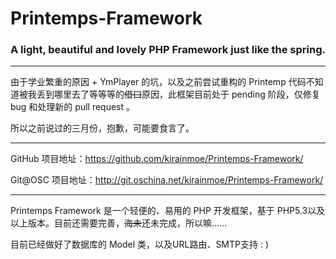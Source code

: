 # Printemps-Framework

### A light, beautiful and lovely PHP Framework just like the spring.

----

由于学业繁重的原因 + YmPlayer 的坑，以及之前尝试重构的 Printemp 代码不知道被我丢到哪里去了等等等的<s>借口</s>原因，此框架目前处于 pending 阶段，仅修复 bug 和处理新的 pull request 。

所以之前说过的三月份，抱歉，可能要食言了。

----

GitHub 项目地址：https://github.com/kirainmoe/Printemps-Framework/

Git@OSC 项目地址：http://git.oschina.net/kirainmoe/Printemps-Framework/

----

Printemps Framework 是一个轻便的、易用的 PHP 开发框架，基于 PHP5.3以及以上版本。目前还需要完善，<s>海未</s>还未完成，所以嘛……

目前已经做好了数据库的 Model 类，以及URL路由、SMTP支持 : )
